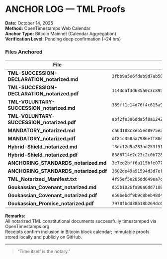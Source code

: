 # ANCHOR LOG — TML Proofs  
**Date:** October 14, 2025  
**Method:** OpenTimestamps Web Calendar  
**Anchor Type:** Bitcoin Mainnet (Calendar Aggregation)  
**Verification Level:** Pending deep confirmation (~24 hrs)  

### Files Anchored
| File                                         | SHA-256 Hash                                                       | Proof                                                 |
| -------------------------------------------- | ------------------------------------------------------------------ | ----------------------------------------------------- |
| **TML-SUCCESSION-DECLARATION_notarized.md**  | `3fbb9a5e6fdab9d7ab584a79fc0b32b8398a6d53b79ddf83280b76ab5a5e3386` | [Proof](TML-SUCCESSION-DECLARATION_notarized.md.ots) |
| **TML-SUCCESSION-DECLARATION_notarized.pdf** | `1143daf3d635a0c3c8951b76a352f40c038cec209476b1c944a8672e2c7bd61c` | [Proof](TML-SUCCESSION-DECLARATION_notarized.pdf) |
| **TML-VOLUNTARY-SUCCESSION_notarized.md**    | `389ff1c14d76f4c615a9e9bb12a25ae2db7e3a8f8badca9efae98a45ee1e1a44` | [Proof](TML-VOLUNTARY-SUCCESSION_notarized.md.ots)   |
| **TML-VOLUNTARY-SUCCESSION_notarized.pdf**   | `abf2fe386dda5f8a1242925f2eaeef9b078e71805c7401068e29d0d346429b54` | [Proof](TML-VOLUNTARY-SUCCESSION_notarized.pdf) |
| **MANDATORY_notarized.md**                   | `ca6d188c3e55ed8975e2cccde4124db20a35945b000e93ef2432aaedcb353011` | [Proof](MANDATORY_notarized.md.ots)                  |
| **MANDATORY_notarized.pdf**                  | `df81c358aa7986eff88ed1b6b09a959e31b14e3f1456681eefccc4ffb2dd3993` | [Proof](MANDATORY_notarized.pdf) |
| **Hybrid-Shield_notarized.md**               | `f3dc12d9a283ad253f5145ea68bafb465249ff3d24d7237b00ef55b24be7ffcb` | [Proof](Hybrid-Shield_notarized.md.ots)              |
| **Hybrid-Shield_notarized.pdf**              | `8386714e2c23c2c0b7289cf3a62eebeb0c67ab661404fd08e9f77f423bd1d16b` | [Proof](Hybrid-Shield_notarized.pdf) |
| **ANCHORING_STANDARDS_notarized.md**         | `3e7ed2bff6a115bfe077219a50257b9835eaf04936b8a778376cfeeef91afe55` | [Proof](ANCHORING_STANDARDS_notarized.md.ots)        |
| **ANCHORING_STANDARDS_notarized.pdf**        | `3602de49a91594d3d7ef9445857f5a9b7687e5c21b12ded10e994ba31e502b00` | [Proof](ANCHORING_STANDARDS_notarized.pdf) |
| **TML_Notarized_Manifest.txt**               | `4f95ef5e285dd649ea7cb32aaf97319cb557ba6d9b062336387253f4feccd981` | [Proof](TML_Notarized_Manifest.txt.ots)               |
| **Goukassian_Covenant_notarized.md**         | `d55b1026fa80a6dd7188a84dd0501d1779b9b47a0f391afe4b953ba3b3bc1d8f` | [Proof](Goukassian_Covenant_notarized.md.ots)         |
| **Goukassian_Covenant_notarized.pdf**        | `e50bebdf9b9c8beb48d41a5b031ad93efcc8c0e8a9724cd72416a6c96125f2bc` | [Proof](Goukassian_Covenant_notarized.pdf)         |
| **Goukassian_Promise_notarized.pdf**         | `7970fbdd38618b264dc69d1c6094f54db833f2863e2b410e5f1a096b385e6b72` | [Proof](Goukassian_Covenant_notarized.pdf)         |


**Remarks:**  
All notarized TML constitutional documents successfully timestamped via OpenTimestamps.org.  
Receipts confirm inclusion in Bitcoin block calendar; immutable proofs stored locally and publicly on GitHub.

---

> “Time itself is the notary.”  
